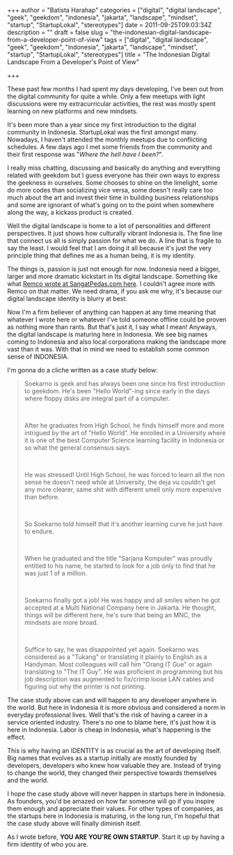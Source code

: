 +++
author = "Batista Harahap"
categories = ["digital", "digital landscape", "geek", "geekdom", "indonesia", "jakarta", "landscape", "mindset", "startup", "StartupLokal", "stereotypes"]
date = 2011-09-25T09:03:34Z
description = ""
draft = false
slug = "the-indonesian-digital-landscape-from-a-developer-point-of-view"
tags = ["digital", "digital landscape", "geek", "geekdom", "indonesia", "jakarta", "landscape", "mindset", "startup", "StartupLokal", "stereotypes"]
title = "The Indonesian Digital Landscape From a Developer's Point of View"

+++


These past few months I had spent my days developing, I've been out from the digital community for quite a while. Only a few meetups with light discussions were my extracurricular activities, the rest was mostly spent learning on new platforms and new mindsets.

It's been more than a year since my first introduction to the digital community in Indonesia. StartupLokal was the first amongst many. Nowadays, I haven't attended the monthly meetups due to conflicting schedules. A few days ago I met some friends from the community and their first response was "<em>Where the hell have I been?</em>".

I really miss chatting, discussing and basically do anything and everything related with geekdom but I guess everyone has their own ways to express the geekness in ourselves. Some chooses to shine on the limelight, some do more codes than socializing vice versa, some doesn't really care too much about the art and invest their time in building business relationships and some are ignorant of what's going on to the point when somewhere along the way, a kickass product is created.

Well the digital landscape is home to a lot of personalities and different perspectives. It just shows how culturally vibrant Indonesia is. The fine line that connect us all is simply passion for what we do. A line that is fragile to say the least. I would feel that I am doing it all because it's just the very principle thing that defines me as a human being, it is my identity.

The things is, passion is just not enough for now. Indonesia need a bigger, larger and more dramatic kickstart in Its digital landscape. Something like what <a title="Spicy!" href="http://sangatpedas.com/indonesia-startups-war/">Remco wrote at SangatPedas.com here</a>. I couldn't agree more with Remco on that matter. We need drama, if you ask me why, it's because our digital landscape identity is blurry at best.

Now I'm a firm believer of anything can happen at any time meaning that whatever I wrote here or whatever I've told someone offline could be proven as nothing more than rants. But that's just it, I say what I mean! Anyways, the digital landscape is maturing here in Indonesia. We see big names coming to Indonesia and also local corporations making the landscape more vast than it was. With that in mind we need to establish some common sense of INDONESIA.

I'm gonna do a cliche written as a case study below:
<blockquote>Soekarno is geek and has always been one since his first introduction to geekdom. He's been "Hello World"-ing since early in the days where floppy disks are integral part of a computer.

&nbsp;

After he graduates from High School, he finds himself more and more intrigued by the art of "Hello World". He enrolled in a University where it is one of the best Computer Science learning facility in Indonesia or so what the general consensus says.

&nbsp;

He was stressed! Until High School, he was forced to learn all the non sense he doesn't need while at University, the deja vu couldn't get any more clearer, same shit with different smell only more expensive than before.

&nbsp;

So Soekarno told himself that it's another learning curve he just have to endure.

&nbsp;

When he graduated and the title "Sarjana Komputer" was proudly entitled to his name, he started to look for a job only to find that he was just 1 of a million.

&nbsp;

Soekarno finally got a job! He was happy and all smiles when he got accepted at a Multi National Company here in Jakarta. He thought, things will be different here, he's sure that being an MNC, the mindsets are more broad.

&nbsp;

Suffice to say, he was disappointed yet again. Soekarno was considered as a "Tukang" or translating it plainly to English as a Handyman. Most colleagues will call him "Orang IT Gue" or again translating to "The IT Guy". He was proficient in programming but his job description was augmented to fix/crimp loose LAN cables and figuring out why the printer is not printing.</blockquote>
The case study above can and will happen to any developer anywhere in the world. But here in Indonesia it is more obvious and considered a norm in everyday professional lives. Well that's the risk of having a career in a service oriented industry. There's no one to blame here, it's just how it is here in Indonesia. Labor is cheap in Indonesia, what's happening is the effect.

This is why having an IDENTITY is as crucial as the art of developing itself. Big names that evolves as a startup initially are mostly founded by developers, developers who knew how valuable they are. Instead of trying to change the world, they changed their perspective towards themselves and the world.

I hope the case study above will never happen in startups here in Indonesia. As founders, you'd be amazed on how far someone will go if you inspire them enough and appreciate their values. For other types of companies, as the startups here in Indonesia is maturing, in the long run, I'm hopeful that the case study above will finally diminish itself.

As I wrote before, <strong>YOU ARE YOU'RE OWN STARTUP</strong>. Start it up by having a firm identity of who you are.